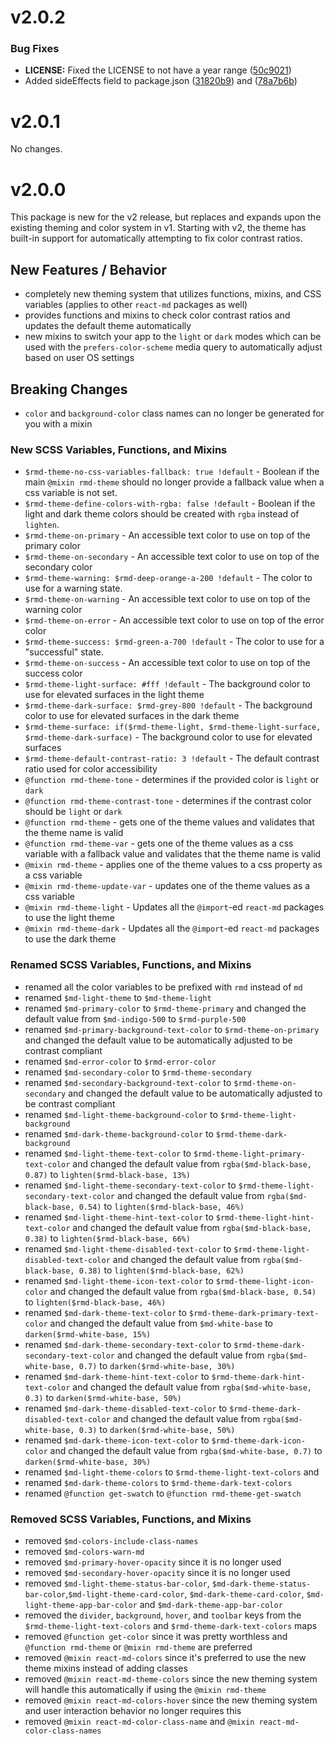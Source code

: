 # v2.0.2

### Bug Fixes

- **LICENSE:** Fixed the LICENSE to not have a year range
  ([50c9021](https://github.com/mlaursen/react-md/commit/50c9021cedc0d642758b9fd541bb6c93d2fe1786))
- Added sideEffects field to package.json
  ([31820b9](https://github.com/mlaursen/react-md/commit/31820b9b43705e5849664500a17b6849eb6dc2a9))
  and
  ([78a7b6b](https://github.com/mlaursen/react-md/commit/78a7b6b0e40c7daefb749835670705f21bd21720))

# v2.0.1

No changes.

# v2.0.0

This package is new for the v2 release, but replaces and expands upon the
existing theming and color system in v1. Starting with v2, the theme has
built-in support for automatically attempting to fix color contrast ratios.

## New Features / Behavior

- completely new theming system that utilizes functions, mixins, and CSS
  variables (applies to other `react-md` packages as well)
- provides functions and mixins to check color contrast ratios and updates the
  default theme automatically
- new mixins to switch your app to the `light` or `dark` modes which can be used
  with the `prefers-color-scheme` media query to automatically adjust based on
  user OS settings

## Breaking Changes

- `color` and `background-color` class names can no longer be generated for you
  with a mixin

### New SCSS Variables, Functions, and Mixins

- `$rmd-theme-no-css-variables-fallback: true !default` - Boolean if the main
  `@mixin rmd-theme` should no longer provide a fallback value when a css
  variable is not set.
- `$rmd-theme-define-colors-with-rgba: false !default` - Boolean if the light
  and dark theme colors should be created with `rgba` instead of `lighten`.
- `$rmd-theme-on-primary` - An accessible text color to use on top of the
  primary color
- `$rmd-theme-on-secondary` - An accessible text color to use on top of the
  secondary color
- `$rmd-theme-warning: $rmd-deep-orange-a-200 !default` - The color to use for a
  warning state.
- `$rmd-theme-on-warning` - An accessible text color to use on top of the
  warning color
- `$rmd-theme-on-error` - An accessible text color to use on top of the error
  color
- `$rmd-theme-success: $rmd-green-a-700 !default` - The color to use for a
  "successful" state.
- `$rmd-theme-on-success` - An accessible text color to use on top of the
  success color
- `$rmd-theme-light-surface: #fff !default` - The background color to use for
  elevated surfaces in the light theme
- `$rmd-theme-dark-surface: $rmd-grey-800 !default` - The background color to
  use for elevated surfaces in the dark theme
- `$rmd-theme-surface: if($rmd-theme-light, $rmd-theme-light-surface, $rmd-theme-dark-surface)` -
  The background color to use for elevated surfaces
- `$rmd-theme-default-contrast-ratio: 3 !default` - The default contrast ratio
  used for color accessibility
- `@function rmd-theme-tone` - determines if the provided color is `light` or
  `dark`
- `@function rmd-theme-contrast-tone` - determines if the contrast color should
  be `light` or `dark`
- `@function rmd-theme` - gets one of the theme values and validates that the
  theme name is valid
- `@function rmd-theme-var` - gets one of the theme values as a css variable
  with a fallback value and validates that the theme name is valid
- `@mixin rmd-theme` - applies one of the theme values to a css property as a
  css variable
- `@mixin rmd-theme-update-var` - updates one of the theme values as a css
  variable
- `@mixin rmd-theme-light` - Updates all the `@import`-ed `react-md` packages to
  use the light theme
- `@mixin rmd-theme-dark` - Updates all the `@import`-ed `react-md` packages to
  use the dark theme

### Renamed SCSS Variables, Functions, and Mixins

- renamed all the color variables to be prefixed with `rmd` instead of `md`
- renamed `$md-light-theme` to `$md-theme-light`
- renamed `$md-primary-color` to `$rmd-theme-primary` and changed the default
  value from `$md-indigo-500` to `$rmd-purple-500`
- renamed `$md-primary-background-text-color` to `$rmd-theme-on-primary` and
  changed the default value to be automatically adjusted to be contrast
  compliant
- renamed `$md-error-color` to `$rmd-error-color`
- renamed `$md-secondary-color` to `$rmd-theme-secondary`
- renamed `$md-secondary-background-text-color` to `$rmd-theme-on-secondary` and
  changed the default value to be automatically adjusted to be contrast
  compliant
- renamed `$md-light-theme-background-color` to `$rmd-theme-light-background`
- renamed `$md-dark-theme-background-color` to `$rmd-theme-dark-background`
- renamed `$md-light-theme-text-color` to `$rmd-theme-light-primary-text-color`
  and changed the default value from `rgba($md-black-base, 0.87)` to
  `lighten($rmd-black-base, 13%)`
- renamed `$md-light-theme-secondary-text-color` to
  `$rmd-theme-light-secondary-text-color` and changed the default value from
  `rgba($md-black-base, 0.54)` to `lighten($rmd-black-base, 46%)`
- renamed `$md-light-theme-hint-text-color` to
  `$rmd-theme-light-hint-text-color` and changed the default value from
  `rgba($md-black-base, 0.38)` to `lighten($rmd-black-base, 66%)`
- renamed `$md-light-theme-disabled-text-color` to
  `$rmd-theme-light-disabled-text-color` and changed the default value from
  `rgba($md-black-base, 0.38)` to `lighten($rmd-black-base, 62%)`
- renamed `$md-light-theme-icon-text-color` to `$rmd-theme-light-icon-color` and
  changed the default value from `rgba($md-black-base, 0.54)` to
  `lighten($rmd-black-base, 46%)`
- renamed `$md-dark-theme-text-color` to `$rmd-theme-dark-primary-text-color`
  and changed the default value from `$md-white-base` to
  `darken($rmd-white-base, 15%)`
- renamed `$md-dark-theme-secondary-text-color` to
  `$rmd-theme-dark-secondary-text-color` and changed the default value from
  `rgba($md-white-base, 0.7)` to `darken($rmd-white-base, 30%)`
- renamed `$md-dark-theme-hint-text-color` to `$rmd-theme-dark-hint-text-color`
  and changed the default value from `rgba($md-white-base, 0.3)` to
  `darken($rmd-white-base, 50%)`
- renamed `$md-dark-theme-disabled-text-color` to
  `$rmd-theme-dark-disabled-text-color` and changed the default value from
  `rgba($md-white-base, 0.3)` to `darken($rmd-white-base, 50%)`
- renamed `$md-dark-theme-icon-text-color` to `$rmd-theme-dark-icon-color` and
  changed the default value from `rgba($md-white-base, 0.7)` to
  `darken($rmd-white-base, 30%)`
- renamed `$md-light-theme-colors` to `$rmd-theme-light-text-colors` and
- renamed `$md-dark-theme-colors` to `$rmd-theme-dark-text-colors`
- renamed `@function get-swatch` to `@function rmd-theme-get-swatch`

### Removed SCSS Variables, Functions, and Mixins

- removed `$md-colors-include-class-names`
- removed `$md-colors-warn-md`
- removed `$md-primary-hover-opacity` since it is no longer used
- removed `$md-secondary-hover-opacity` since it is no longer used
- removed `$md-light-theme-status-bar-color`,
  `$md-dark-theme-status-bar-color`,`$md-light-theme-card-color`,
  `$md-dark-theme-card-color`, `$md-light-theme-app-bar-color` and
  `$md-dark-theme-app-bar-color`
- removed the `divider`, `background`, `hover`, and `toolbar` keys from the
  `$rmd-theme-light-text-colors` and `$rmd-theme-dark-text-colors` maps
- removed `@function get-color` since it was pretty worthless and
  `@function rmd-theme` or `@mixin rmd-theme` are preferred
- removed `@mixin react-md-colors` since it's preferred to use the new theme
  mixins instead of adding classes
- removed `@mixin react-md-theme-colors` since the new theming system will
  handle this automatically if using the `@mixin rmd-theme`
- removed `@mixin react-md-colors-hover` since the new theming system and user
  interaction behavior no longer requires this
- removed `@mixin react-md-color-class-name` and
  `@mixin react-md-color-class-names`
